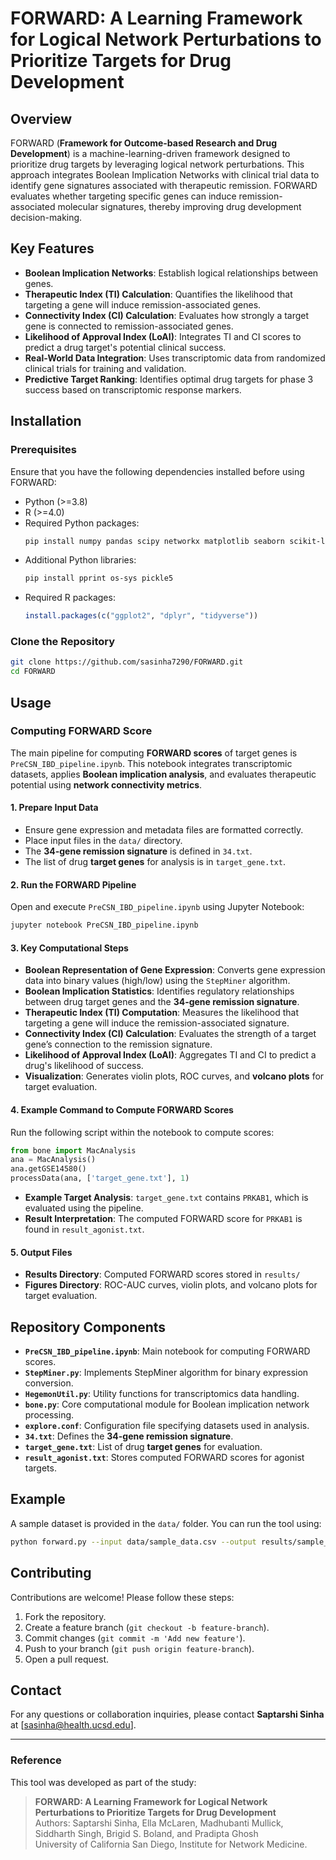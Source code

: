 # FORWARD: A Learning Framework for Logical Network Perturbations to Prioritize Targets for Drug Development

## Overview
FORWARD (**Framework for Outcome-based Research and Drug Development**) is a machine-learning-driven framework designed to prioritize drug targets by leveraging logical network perturbations. This approach integrates Boolean Implication Networks with clinical trial data to identify gene signatures associated with therapeutic remission. FORWARD evaluates whether targeting specific genes can induce remission-associated molecular signatures, thereby improving drug development decision-making.

## Key Features
- **Boolean Implication Networks**: Establish logical relationships between genes.
- **Therapeutic Index (TI) Calculation**: Quantifies the likelihood that targeting a gene will induce remission-associated genes.
- **Connectivity Index (CI) Calculation**: Evaluates how strongly a target gene is connected to remission-associated genes.
- **Likelihood of Approval Index (LoAI)**: Integrates TI and CI scores to predict a drug target's potential clinical success.
- **Real-World Data Integration**: Uses transcriptomic data from randomized clinical trials for training and validation.
- **Predictive Target Ranking**: Identifies optimal drug targets for phase 3 success based on transcriptomic response markers.

## Installation
### Prerequisites
Ensure that you have the following dependencies installed before using FORWARD:
- Python (>=3.8)
- R (>=4.0)
- Required Python packages:
  ```bash
  pip install numpy pandas scipy networkx matplotlib seaborn scikit-learn opencv-python pillow json5
  ```
- Additional Python libraries:
  ```bash
  pip install pprint os-sys pickle5
  ```
- Required R packages:
  ```r
  install.packages(c("ggplot2", "dplyr", "tidyverse"))
  ```

### Clone the Repository
```bash
git clone https://github.com/sasinha7290/FORWARD.git
cd FORWARD
```

## Usage
### Computing FORWARD Score
The main pipeline for computing **FORWARD scores** of target genes is `PreCSN_IBD_pipeline.ipynb`. This notebook integrates transcriptomic datasets, applies **Boolean implication analysis**, and evaluates therapeutic potential using **network connectivity metrics**.

#### **1. Prepare Input Data**
   - Ensure gene expression and metadata files are formatted correctly.
   - Place input files in the `data/` directory.
   - The **34-gene remission signature** is defined in `34.txt`.
   - The list of drug **target genes** for analysis is in `target_gene.txt`.

#### **2. Run the FORWARD Pipeline**
   Open and execute `PreCSN_IBD_pipeline.ipynb` using Jupyter Notebook:
   ```bash
   jupyter notebook PreCSN_IBD_pipeline.ipynb
   ```

#### **3. Key Computational Steps**
   - **Boolean Representation of Gene Expression**: Converts gene expression data into binary values (high/low) using the `StepMiner` algorithm.
   - **Boolean Implication Statistics**: Identifies regulatory relationships between drug target genes and the **34-gene remission signature**.
   - **Therapeutic Index (TI) Computation**: Measures the likelihood that targeting a gene will induce the remission-associated signature.
   - **Connectivity Index (CI) Calculation**: Evaluates the strength of a target gene’s connection to the remission signature.
   - **Likelihood of Approval Index (LoAI)**: Aggregates TI and CI to predict a drug's likelihood of success.
   - **Visualization**: Generates violin plots, ROC curves, and **volcano plots** for target evaluation.

#### **4. Example Command to Compute FORWARD Scores**
   Run the following script within the notebook to compute scores:
   ```python
   from bone import MacAnalysis
   ana = MacAnalysis()
   ana.getGSE14580()
   processData(ana, ['target_gene.txt'], 1)
   ```

   - **Example Target Analysis**: `target_gene.txt` contains `PRKAB1`, which is evaluated using the pipeline.
   - **Result Interpretation**: The computed FORWARD score for `PRKAB1` is found in `result_agonist.txt`.

#### **5. Output Files**
   - **Results Directory**: Computed FORWARD scores stored in `results/`
   - **Figures Directory**: ROC-AUC curves, violin plots, and volcano plots for target evaluation.

## Repository Components
- **`PreCSN_IBD_pipeline.ipynb`**: Main notebook for computing FORWARD scores.
- **`StepMiner.py`**: Implements StepMiner algorithm for binary expression conversion.
- **`HegemonUtil.py`**: Utility functions for transcriptomics data handling.
- **`bone.py`**: Core computational module for Boolean implication network processing.
- **`explore.conf`**: Configuration file specifying datasets used in analysis.
- **`34.txt`**: Defines the **34-gene remission signature**.
- **`target_gene.txt`**: List of drug **target genes** for evaluation.
- **`result_agonist.txt`**: Stores computed FORWARD scores for agonist targets.

## Example
A sample dataset is provided in the `data/` folder. You can run the tool using:
```bash
python forward.py --input data/sample_data.csv --output results/sample_output.csv
```

## Contributing
Contributions are welcome! Please follow these steps:
1. Fork the repository.
2. Create a feature branch (`git checkout -b feature-branch`).
3. Commit changes (`git commit -m 'Add new feature'`).
4. Push to your branch (`git push origin feature-branch`).
5. Open a pull request.

## Contact
For any questions or collaboration inquiries, please contact **Saptarshi Sinha** at [sasinha@health.ucsd.edu].

---
### **Reference**
This tool was developed as part of the study:
> **FORWARD: A Learning Framework for Logical Network Perturbations to Prioritize Targets for Drug Development**  
> Authors: Saptarshi Sinha, Ella McLaren, Madhubanti Mullick, Siddharth Singh, Brigid S. Boland, and Pradipta Ghosh  
> University of California San Diego, Institute for Network Medicine.

